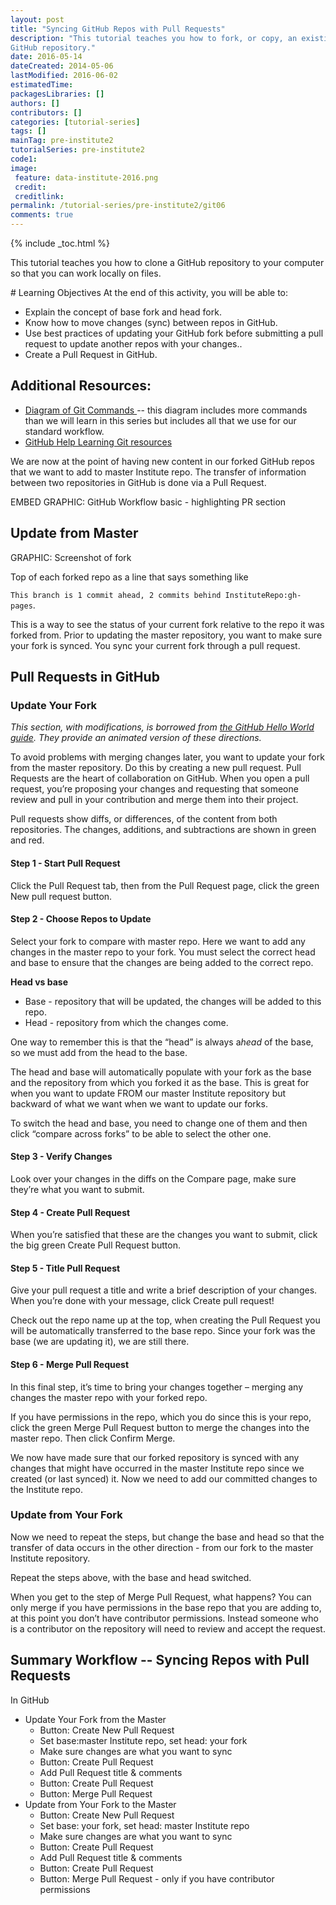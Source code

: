 ```yaml
---
layout: post
title: "Syncing GitHub Repos with Pull Requests"
description: "This tutorial teaches you how to fork, or copy, an existing 
GitHub repository."
date: 2016-05-14
dateCreated: 2014-05-06
lastModified: 2016-06-02
estimatedTime: 
packagesLibraries: []
authors: []
contributors: []
categories: [tutorial-series]
tags: []
mainTag: pre-institute2
tutorialSeries: pre-institute2
code1: 
image:
 feature: data-institute-2016.png
 credit:
 creditlink:
permalink: /tutorial-series/pre-institute2/git06
comments: true
---
```


{% include _toc.html %}

This tutorial teaches you how to clone a GitHub repository to your computer so
that you can work locally on files.

<div id="objectives" markdown="1">
# Learning Objectives
At the end of this activity, you will be able to: 

* Explain the concept of base fork and head fork. 
* Know how to move changes (sync) between repos in GitHub.
* Use best practices of updating your GitHub fork before submitting a pull request to update another repos with your changes.. 
* Create a Pull Request in GitHub.


## Additional Resources: 

* <a href="http://rogerdudler.github.io/git-guide/files/git_cheat_sheet.pdf" target="_blank"> Diagram of Git Commands </a>
-- this diagram includes more commands than we will 
learn in this series but includes all that we use for our standard workflow.
* <a href="https://help.github.com/articles/good-resources-for-learning-git-and-github/" target="_blank"> GitHub Help Learning Git resources </a> 

</div>

We are now at the point of having new content in our forked GitHub repos that 
we want to add to master Institute repo. The transfer of information between 
two repositories in GitHub is done via a Pull Request. 

EMBED GRAPHIC: GitHub Workflow basic - highlighting PR section

## Update from Master

GRAPHIC: Screenshot of fork

Top of each forked repo as a line that says something like 

`This branch is 1 commit ahead, 2 commits behind InstituteRepo:gh-pages`. 

This is a way to see the status of your current fork relative to the repo it was 
forked from. Prior to updating the master repository, you want to make sure 
your fork is synced. You sync your current fork through a pull request. 

## Pull Requests in GitHub 

### Update Your Fork

*This section, with modifications, is borrowed from 
<a href="https://guides.github.com/activities/hello-world/#pr" target="_blank"> the GitHub Hello World guide</a>. 
They provide an animated version of these directions.*

To avoid problems with merging changes later, you want to update your fork from 
the master repository. Do this by creating a new pull request. Pull Requests are 
the heart of collaboration on GitHub. When you open a pull request, you’re 
proposing your changes and requesting that someone review and pull in your 
contribution and merge them into their project. 

Pull requests show diffs, or differences, of the content from both repositories. 
The changes, additions, and subtractions are shown in green and red.


#### Step 1 - Start Pull Request
Click the Pull Request tab, then from the Pull Request page, click the green 
New pull request button.

#### Step 2 - Choose Repos to Update
Select your fork to compare with master repo. Here we want to add any changes
in the master repo to your fork. You must select the correct head and base to 
ensure that the changes are being added to the correct repo. 

**Head vs base**

* Base - repository that will be updated, the changes will be added to this repo. 
* Head - repository from which the changes come.

One way to remember this is that the “head” is always a*head* of the base, so 
we must add from the head to the base. 

The head and base will automatically populate with your fork as the base and the
repository from which you forked it as the base. This is great for when you want 
to update FROM our master Institute repository but backward of what we want when 
we want to update our forks. 

To switch the head and base, you need to change one of them and then click 
“compare across forks” to be able to select the other one. 

#### Step 3 - Verify Changes
Look over your changes in the diffs on the Compare page, make sure they’re what 
you want to submit.

#### Step 4 - Create Pull Request
When you’re satisfied that these are the changes you want to submit, click the 
big green Create Pull Request button.

#### Step 5 - Title Pull Request
Give your pull request a title and write a brief description of your changes.
When you’re done with your message, click Create pull request!

Check out the repo name up at the top, when creating the Pull Request you will 
be automatically transferred to the base repo. Since your fork was the base 
(we are updating it), we are still there. 

#### Step 6 - Merge Pull Request
In this final step, it’s time to bring your changes together – merging any
changes the master repo with your forked repo.

If you have permissions in the repo, which you do since this is your repo, click
the green Merge Pull Request button to merge the changes into the master repo.
Then click Confirm Merge.

We now have made sure that our forked repository is synced with any changes 
that might have occurred in the master Institute repo since we created (or 
last synced) it. Now we need to add our committed changes to the Institute repo. 

### Update from Your Fork
Now we need to repeat the steps, but change the base and head so that the 
transfer of data occurs in the other direction - from our fork to the master 
Institute repository. 

Repeat the steps above, with the base and head switched. 

When you get to the step of Merge Pull Request, what happens? 
You can only merge if you have permissions in the base repo that you are adding 
to, at this point you don’t have contributor permissions. Instead someone who is
 a contributor on the repository will need to review and accept the request. 

## Summary Workflow -- Syncing Repos with Pull Requests
In GitHub

* Update Your Fork from the Master
  + Button: Create New Pull Request
  + Set base:master Institute repo, set head: your fork
  + Make sure changes are what you want to sync
  + Button: Create Pull Request 
  + Add Pull Request title & comments
  + Button: Create Pull Request
  + Button: Merge Pull Request 
* Update from Your Fork to the Master
  * Button: Create New Pull Request
  * Set base: your fork, set head: master Institute repo
  * Make sure changes are what you want to sync
  * Button: Create Pull Request 
  * Add Pull Request title & comments
  * Button: Create Pull Request
  * Button: Merge Pull Request - only if you have contributor permissions

